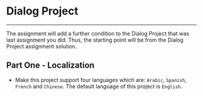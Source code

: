 # Dialog Project
---
The assignment will add a further condition to the Dialog Project that was last assignment you did. Thus, the starting point will be from the Dialog Project assignment solution.

## Part One - Localization 
- Make this project support four languages which are:
`Arabic`, `Spanish`, `French` and `Chinese`. The default language of this project is `English`.
